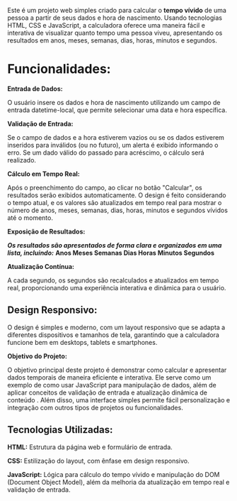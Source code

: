 Este é um projeto web simples criado para calcular o **tempo vívido** de uma pessoa a partir de seus dados e hora de nascimento. Usando tecnologias HTML, CSS e JavaScript, a calculadora oferece uma maneira fácil e interativa de visualizar quanto tempo uma pessoa viveu, apresentando os resultados em anos, meses, semanas, dias, horas, minutos e segundos.

# Funcionalidades:

**Entrada de Dados:**

O usuário insere os dados e hora de nascimento utilizando um campo de entrada datetime-local, que permite selecionar uma data e hora específica.

**Validação de Entrada:**

Se o campo de dados e a hora estiverem vazios ou se os dados estiverem inseridos para inválidos (ou no futuro), um alerta é exibido informando o erro.
Se um dado válido do passado para acréscimo, o cálculo será realizado.

**Cálculo em Tempo Real:**

Após o preenchimento do campo, ao clicar no botão "Calcular", os resultados serão exibidos automaticamente.
O design é feito considerando o tempo atual, e os valores são atualizados em tempo real para mostrar o número de anos, meses, semanas, dias, horas, minutos e segundos vívidos até o momento.

**Exposição de Resultados:**

***Os resultados são apresentados de forma clara e organizados em uma lista, incluindo:***
**Anos
Meses
Semanas
Dias
Horas
Minutos
Segundos**

**Atualização Contínua:**

A cada segundo, os segundos são recalculados e atualizados em tempo real, proporcionando uma experiência interativa e dinâmica para o usuário.

## Design Responsivo:

O design é simples e moderno, com um layout responsivo que se adapta a diferentes dispositivos e tamanhos de tela, garantindo que a calculadora funcione bem em desktops, tablets e smartphones.

**Objetivo do Projeto:**

O objetivo principal deste projeto é demonstrar como calcular e apresentar dados temporais de maneira eficiente e interativa. Ele serve como um exemplo de como usar JavaScript para manipulação de dados, além de aplicar conceitos de validação de entrada e atualização dinâmica de conteúdo . Além disso, uma interface simples permite fácil personalização e integração com outros tipos de projetos ou funcionalidades.

## Tecnologias Utilizadas:

**HTML:** Estrutura da página web e formulário de entrada.

**CSS:** Estilização do layout, com ênfase em design responsivo.

**JavaScript:** Lógica para cálculo do tempo vívido e manipulação do DOM (Document Object Model), além da melhoria da atualização em tempo real e validação de entrada.
